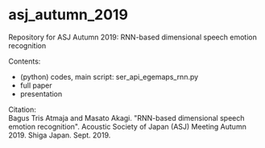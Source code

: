 # asj_autumn_2019
Repository for ASJ Autumn 2019: RNN-based dimensional speech emotion recognition

Contents:
- (python) codes, main script: ser_api_egemaps_rnn.py
- full paper
- presentation

Citation:  
Bagus Tris Atmaja and Masato Akagi. "RNN-based dimensional speech emotion recognition". Acoustic Society of Japan (ASJ) Meeting Autumn 2019. Shiga Japan. Sept. 2019.
